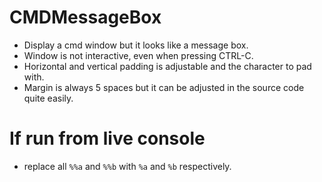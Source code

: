 # CMDMessageBox
- Display a cmd window but it looks like a message box.
- Window is not interactive, even when pressing CTRL-C.
- Horizontal and vertical padding is adjustable and the character to pad with.
- Margin is always 5 spaces but it can be adjusted in the source code quite easily.

# If run from live console
- replace all `%%a` and `%%b` with `%a` and `%b` respectively.
